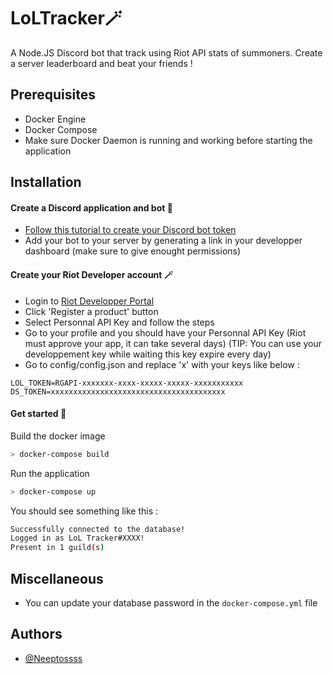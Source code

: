 
# LoLTracker🪄
A Node.JS Discord bot that track using Riot API stats of summoners. Create a server leaderboard and beat your friends !


## Prerequisites

- Docker Engine
- Docker Compose
- Make sure Docker Daemon is running and working before starting the application
## Installation
#### Create a Discord application and bot 🤖
- [Follow this tutorial to create your Discord bot token](https://discordjs.guide/preparations/setting-up-a-bot-application.html#your-token)
- Add your bot to your server by generating a link in your developper dashboard (make sure to give enought permissions)
#### Create your Riot Developer account 🪄
- Login to [Riot Developper Portal](https://developer.riotgames.com/)
- Click 'Register a product' button
- Select Personnal API Key and follow the steps
- Go to your profile and you should have your Personnal API Key (Riot must approve your app, it can take several days) (TIP: You can use your developpement key while waiting this key expire every day)
- Go to config/config.json and replace 'x' with your keys like below :
```env
LOL_TOKEN=RGAPI-xxxxxxx-xxxx-xxxxx-xxxxx-xxxxxxxxxxx
DS_TOKEN=xxxxxxxxxxxxxxxxxxxxxxxxxxxxxxxxxxxxxxx
```

#### Get started 🐋
Build the docker image
```bash
> docker-compose build
```
Run the application
```bash
> docker-compose up
```
You should see something like this :
```bash
Successfully connected to the database!
Logged in as LoL Tracker#XXXX!
Present in 1 guild(s)
```

## Miscellaneous
- You can update your database password in the `docker-compose.yml` file
## Authors

- [@Neeptossss](https://www.github.com/Neeptossss)

